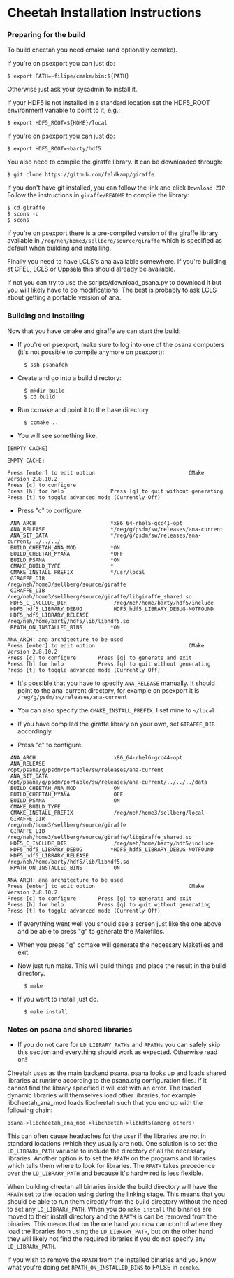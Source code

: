 # Cheetah Installation Instructions

### Preparing for the build

To build cheetah you need cmake (and optionally ccmake). 

If you're on psexport you can just do:

    $ export PATH=~filipe/cmake/bin:${PATH}


Otherwise just ask your sysadmin to install it.

If your HDF5 is not installed in a standard location set the
HDF5_ROOT environment variable to point to it, e.g.:

    $ export HDF5_ROOT=${HOME}/local

If you're on psexport you can just do:

    $ export HDF5_ROOT=~barty/hdf5


You also need to compile the giraffe library. It can be downloaded through:

    $ git clone https://github.com/feldkamp/giraffe

If you don't have git installed, you can follow the link and click `Download ZIP`. Follow the instructions in `giraffe/README` to compile the library:

    $ cd giraffe
    $ scons -c
    $ scons

If you're on psexport there is a pre-compiled version of the giraffe library available in `/reg/neh/home3/sellberg/source/giraffe` which is specified as default when building and installing.


Finally you need to have LCLS's ana available somewhere. If you're building 
at CFEL, LCLS or Uppsala this should already be available. 

If not you can try to use the scripts/download_psana.py to download it 
but you will likely have to do modifications. The best is probably to 
ask LCLS about getting a portable version of ana.



### Building and Installing

Now that you have cmake and giraffe we can start the build:

- If you're on psexport, make sure to log into one of the psana computers (it's not possible to compile anymore on psexport):

        $ ssh psanafeh

- Create and go into a build directory:

        $ mkdir build
        $ cd build
 
- Run ccmake and point it to the base directory

        $ ccmake ..

- You will see something like:

~~~~~~~~~~~~~~~~~~~~~~~~~~~~~~~~~~~~~~~~~~~~~~~~~~~~~~~~~~~~~~~~~~~~~~~~~~~~~~~
[EMPTY CACHE]

EMPTY CACHE:

Press [enter] to edit option                              CMake Version 2.8.10.2
Press [c] to configure
Press [h] for help               Press [q] to quit without generating
Press [t] to toggle advanced mode (Currently Off)
~~~~~~~~~~~~~~~~~~~~~~~~~~~~~~~~~~~~~~~~~~~~~~~~~~~~~~~~~~~~~~~~~~~~~~~~~~~~~~~

- Press "c" to configure

~~~~~~~~~~~~~~~~~~~~~~~~~~~~~~~~~~~~~~~~~~~~~~~~~~~~~~~~~~~~~~~~~~~~~~~~~~~~~~~
 ANA_ARCH                        *x86_64-rhel5-gcc41-opt                       
 ANA_RELEASE                     */reg/g/psdm/sw/releases/ana-current          
 ANA_SIT_DATA                    */reg/g/psdm/sw/releases/ana-current/../../../
 BUILD_CHEETAH_ANA_MOD           *ON                                           
 BUILD_CHEETAH_MYANA             *OFF                                          
 BUILD_PSANA                     *ON                                           
 CMAKE_BUILD_TYPE                *                                             
 CMAKE_INSTALL_PREFIX            */usr/local                                   
 GIRAFFE_DIR                      /reg/neh/home3/sellberg/source/giraffe                                                                             
 GIRAFFE_LIB                      /reg/neh/home3/sellberg/source/giraffe/libgiraffe_shared.so                                                   
 HDF5_C_INCLUDE_DIR               /reg/neh/home/barty/hdf5/include             
 HDF5_hdf5_LIBRARY_DEBUG          HDF5_hdf5_LIBRARY_DEBUG-NOTFOUND             
 HDF5_hdf5_LIBRARY_RELEASE        /reg/neh/home/barty/hdf5/lib/libhdf5.so      
 RPATH_ON_INSTALLED_BINS         *ON                                           

ANA_ARCH: ana architecture to be used                                           
Press [enter] to edit option                              CMake Version 2.8.10.2
Press [c] to configure       Press [g] to generate and exit
Press [h] for help           Press [q] to quit without generating
Press [t] to toggle advanced mode (Currently Off)
~~~~~~~~~~~~~~~~~~~~~~~~~~~~~~~~~~~~~~~~~~~~~~~~~~~~~~~~~~~~~~~~~~~~~~~~~~~~~~~

- It's possible that you have to specify `ANA_RELEASE` manually. It should
point to the ana-current directory, for example on psexport it is 
`/reg/g/psdm/sw/releases/ana-current`

- You can also specify the `CMAKE_INSTALL_PREFIX`. I set mine to `~/local`

- If you have compiled the giraffe library on your own, set `GIRAFFE_DIR` accordingly.

- Press "c" to configure. 

~~~~~~~~~~~~~~~~~~~~~~~~~~~~~~~~~~~~~~~~~~~~~~~~~~~~~~~~~~~~~~~~~~~~~~~~~~~~~~~
 ANA_ARCH                         x86_64-rhel6-gcc44-opt                       
 ANA_RELEASE                      /opt/psana/g/psdm/portable/sw/releases/ana-current
 ANA_SIT_DATA                     /opt/psana/g/psdm/portable/sw/releases/ana-current/../../../data
 BUILD_CHEETAH_ANA_MOD            ON                                           
 BUILD_CHEETAH_MYANA              OFF                                          
 BUILD_PSANA                      ON                                           
 CMAKE_BUILD_TYPE                                                              
 CMAKE_INSTALL_PREFIX             /reg/neh/home3/sellberg/local                                                                                      
 GIRAFFE_DIR                      /reg/neh/home3/sellberg/source/giraffe                                                                             
 GIRAFFE_LIB                      /reg/neh/home3/sellberg/source/giraffe/libgiraffe_shared.so                                                        
 HDF5_C_INCLUDE_DIR               /reg/neh/home/barty/hdf5/include             
 HDF5_hdf5_LIBRARY_DEBUG         *HDF5_hdf5_LIBRARY_DEBUG-NOTFOUND             
 HDF5_hdf5_LIBRARY_RELEASE        /reg/neh/home/barty/hdf5/lib/libhdf5.so      
 RPATH_ON_INSTALLED_BINS          ON                                           

ANA_ARCH: ana architecture to be used                                           
Press [enter] to edit option                              CMake Version 2.8.10.2
Press [c] to configure       Press [g] to generate and exit
Press [h] for help           Press [q] to quit without generating
Press [t] to toggle advanced mode (Currently Off)
~~~~~~~~~~~~~~~~~~~~~~~~~~~~~~~~~~~~~~~~~~~~~~~~~~~~~~~~~~~~~~~~~~~~~~~~~~~~~~~

- If everything went well you should see a screen just like the one above and be able to press "g" to generate the Makefiles.

- When you press "g" ccmake will generate the necessary Makefiles and exit.

- Now just run make. This will build things and place the result in the
build directory.

        $ make

- If you want to install just do.

        $ make install

### Notes on psana and shared libraries

- If you do not care for `LD_LIBRARY_PATHs` and `RPATHs` you can safely skip 
this section and everything should work as expected. Otherwise read on! 

Cheetah uses as the main backend psana. psana looks up and loads shared 
libraries at runtime according to the psana.cfg configuration files. If 
it cannot find the library specified it will exit with an error. The 
loaded dynamic libraries will themselves load other libraries, for 
example libcheetah_ana_mod loads libcheetah such that you end up with 
the following chain:

    psana->libcheetah_ana_mod->libcheetah->libhdf5(among others)

This can often cause headaches for the user if the libraries are not in 
standard locations (which they usually are not). One solution is to set
the `LD_LIBRARY_PATH` variable to include the directory of all the 
necessary libraries. Another option is to set the `RPATH` on the programs 
and libraries which tells them where to look for libraries. The `RPATH` 
takes precedence over the `LD_LIBRARY_PATH` and because it's hardwired
is less flexible.

When building cheetah all binaries inside the build directory will 
have the `RPATH` set to the location using during the linking stage. This 
means that you should be able to run them directly from the build 
directory without the need to set any `LD_LIBRARY_PATH`.
When you do `make install` the binaries are moved to their install 
directory and the `RPATH` is can be removed from the binaries. This 
means that on the one hand you now can control where they load the libraries from 
using the `LD_LIBRARY_PATH`, but on the other hand they will likely not 
find the required libraries if you do not specify any `LD_LIBRARY_PATH`.

If you wish to remove the `RPATH` from the installed binaries and you 
know what you're doing set `RPATH_ON_INSTALLED_BINS` to FALSE in 
`ccmake`.
